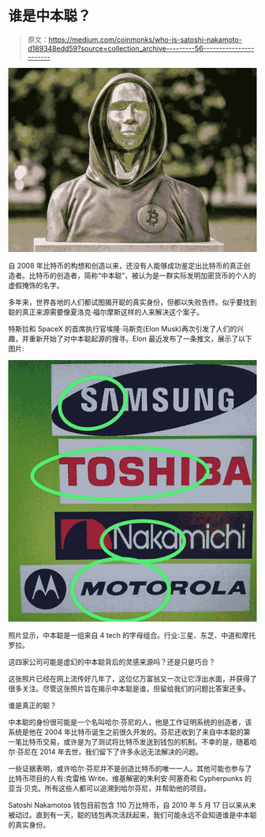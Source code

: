 # 谁是中本聪？

> 原文：<https://medium.com/coinmonks/who-is-satoshi-nakamoto-d189348edd59?source=collection_archive---------56----------------------->

![](img/2eefeb0429974e6262d3a9fc7369453e.png)

自 2008 年比特币的构想和创造以来，还没有人能够成功鉴定出比特币的真正创造者。比特币的创造者，简称“中本聪”，被认为是一群实际发明加密货币的个人的虚假掩饰的名字。

多年来，世界各地的人们都试图揭开聪的真实身份，但都以失败告终。似乎要找到聪的真正来源需要像夏洛克·福尔摩斯这样的人来解决这个案子。

特斯拉和 SpaceX 的首席执行官埃隆·马斯克(Elon Musk)再次引发了人们的兴趣，并重新开始了对中本聪起源的搜寻。Elon 最近发布了一条推文，展示了以下图片:

![](img/a839983b38e1eec330c945323080c7bf.png)

照片显示，中本聪是一组来自 4 tech 的字母组合。行业:三星、东芝、中道和摩托罗拉。

这四家公司可能是虚幻的中本聪背后的灵感来源吗？还是只是巧合？

这张照片已经在网上流传好几年了，这位亿万富翁又一次让它浮出水面，并获得了很多关注。尽管这张照片旨在揭示中本聪是谁，但留给我们的问题比答案还多。

谁是真正的聪？

中本聪的身份很可能是一个名叫哈尔·芬尼的人，他是工作证明系统的创造者，该系统是他在 2004 年比特币诞生之前很久开发的。芬尼还收到了来自中本聪的第一笔比特币交易，或许是为了测试将比特币发送到钱包的机制。不幸的是，随着哈尔·芬尼在 2014 年去世，我们留下了许多永远无法解决的问题。

一些证据表明，或许哈尔·芬尼并不是创造比特币的唯一一人。其他可能也参与了比特币项目的人有:克雷格 Write、维基解密的朱利安·阿塞奇和 Cypherpunks 的亚当·贝克。所有这些人都可以追溯到哈尔芬尼，并帮助他的项目。

Satoshi Nakamotos 钱包目前包含 110 万比特币，自 2010 年 5 月 17 日以来从未被动过。直到有一天，聪的钱包再次活跃起来，我们可能永远不会知道谁是中本聪的真实身份。